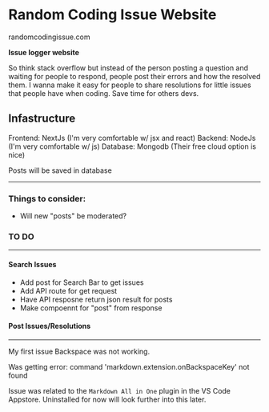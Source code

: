 # Random Coding Issue Website
randomcodingissue.com

**Issue logger website**

So think stack overflow but instead of the person posting a question and waiting for people to respond, people post their errors and how the resolved them. I wanna make it easy for people to share resolutions for little issues that people have when coding. Save time for others devs.


## Infastructure

Frontend: NextJs (I'm very comfortable w/ jsx and react)
Backend: NodeJs (I'm very comfortable w/ js)
Database: Mongodb (Their free cloud option is nice)

Posts will be saved in database 

--- 
### Things to consider:
* Will new "posts" be moderated? 

### TO DO
---
#### Search Issues 
* Add post for Search Bar to get issues
* Add API route for get request 
* Have API resposne return json result for posts
* Make compoennt for "post" from response

#### Post Issues/Resolutions


---
My first issue 
Backspace was not working. 

Was getting error:
command 'markdown.extension.onBackspaceKey' not found

Issue was related to the `Markdown All in One` plugin in the VS Code Appstore. Uninstalled for now will look further into this later. 